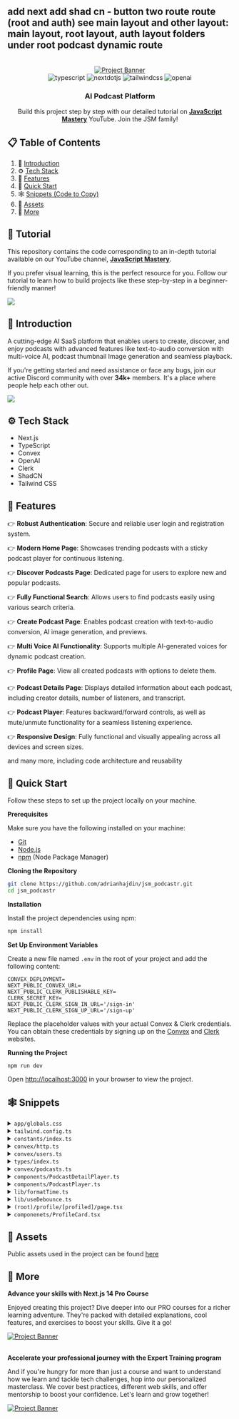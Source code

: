 add next
add shad cn - button
two route route (root and auth)
see main layout and other layout: main layout, root layout, auth layout
folders under root
  podcast dynamic route
---------------------------------------------------------------------------------------------------------------------------------------------------------------

<div align="center">
  <br />
    <a href="https://youtu.be/zfAb95tJvZQ" target="_blank">
      <img src="https://github.com/adrianhajdin/jsm_podcastr/assets/151519281/f61a58c2-f144-41f7-8bc9-5ad14752ceb3" alt="Project Banner">
    </a>
  <br />

  <div>
    <img src="https://img.shields.io/badge/-Typescript-black?style=for-the-badge&logoColor=white&logo=typescript&color=3178C6" alt="typescript" />
    <img src="https://img.shields.io/badge/-Next_._JS-black?style=for-the-badge&logoColor=white&logo=nextdotjs&color=000000" alt="nextdotjs" />
    <img src="https://img.shields.io/badge/-Tailwind_CSS-black?style=for-the-badge&logoColor=white&logo=tailwindcss&color=06B6D4" alt="tailwindcss" />
    <img src="https://img.shields.io/badge/-OpenAI-black?style=for-the-badge&logoColor=white&logo=openai&color=412991" alt="openai" />
  </div>

  <h3 align="center">AI Podcast Platform</h3>

   <div align="center">
     Build this project step by step with our detailed tutorial on <a href="https://www.youtube.com/@javascriptmastery/videos" target="_blank"><b>JavaScript Mastery</b></a> YouTube. Join the JSM family!
    </div>
</div>

## 📋 <a name="table">Table of Contents</a>

1. 🤖 [Introduction](#introduction)
2. ⚙️ [Tech Stack](#tech-stack)
3. 🔋 [Features](#features)
4. 🤸 [Quick Start](#quick-start)
5. 🕸️ [Snippets (Code to Copy)](#snippets)
6. 🔗 [Assets](#links)
7. 🚀 [More](#more)

## 🚨 Tutorial

This repository contains the code corresponding to an in-depth tutorial available on our YouTube channel, <a href="https://www.youtube.com/@javascriptmastery/videos" target="_blank"><b>JavaScript Mastery</b></a>. 

If you prefer visual learning, this is the perfect resource for you. Follow our tutorial to learn how to build projects like these step-by-step in a beginner-friendly manner!

<a href="https://youtu.be/zfAb95tJvZQ" target="_blank"><img src="https://github.com/sujatagunale/EasyRead/assets/151519281/1736fca5-a031-4854-8c09-bc110e3bc16d" /></a>

## <a name="introduction">🤖 Introduction</a>

A cutting-edge AI SaaS platform that enables users to create, discover, and enjoy podcasts with advanced features like text-to-audio conversion with multi-voice AI, podcast thumbnail Image generation and seamless playback. 

If you're getting started and need assistance or face any bugs, join our active Discord community with over **34k+** members. It's a place where people help each other out.

<a href="https://discord.com/invite/n6EdbFJ" target="_blank"><img src="https://github.com/sujatagunale/EasyRead/assets/151519281/618f4872-1e10-42da-8213-1d69e486d02e" /></a>

## <a name="tech-stack">⚙️ Tech Stack</a>

- Next.js
- TypeScript
- Convex
- OpenAI
- Clerk
- ShadCN
- Tailwind CSS

## <a name="features">🔋 Features</a>

👉 **Robust Authentication**: Secure and reliable user login and registration system.

👉 **Modern Home Page**: Showcases trending podcasts with a sticky podcast player for continuous listening.

👉 **Discover Podcasts Page**: Dedicated page for users to explore new and popular podcasts.

👉 **Fully Functional Search**: Allows users to find podcasts easily using various search criteria.

👉 **Create Podcast Page**: Enables podcast creation with text-to-audio conversion, AI image generation, and previews.

👉 **Multi Voice AI Functionality**: Supports multiple AI-generated voices for dynamic podcast creation.

👉 **Profile Page**: View all created podcasts with options to delete them.

👉 **Podcast Details Page**: Displays detailed information about each podcast, including creator details, number of listeners, and transcript.

👉 **Podcast Player**: Features backward/forward controls, as well as mute/unmute functionality for a seamless listening experience.

👉 **Responsive Design**: Fully functional and visually appealing across all devices and screen sizes.

and many more, including code architecture and reusability 

## <a name="quick-start">🤸 Quick Start</a>

Follow these steps to set up the project locally on your machine.

**Prerequisites**

Make sure you have the following installed on your machine:

- [Git](https://git-scm.com/)
- [Node.js](https://nodejs.org/en)
- [npm](https://www.npmjs.com/) (Node Package Manager)

**Cloning the Repository**

```bash
git clone https://github.com/adrianhajdin/jsm_podcastr.git
cd jsm_podcastr
```

**Installation**

Install the project dependencies using npm:

```bash
npm install
```

**Set Up Environment Variables**

Create a new file named `.env` in the root of your project and add the following content:

```env
CONVEX_DEPLOYMENT=
NEXT_PUBLIC_CONVEX_URL=
NEXT_PUBLIC_CLERK_PUBLISHABLE_KEY=
CLERK_SECRET_KEY=
NEXT_PUBLIC_CLERK_SIGN_IN_URL='/sign-in'
NEXT_PUBLIC_CLERK_SIGN_UP_URL='/sign-up'
```

Replace the placeholder values with your actual Convex & Clerk credentials. You can obtain these credentials by signing up on the [Convex](https://www.convex.dev/) and [Clerk](https://clerk.com/) websites.

**Running the Project**

```bash
npm run dev
```

Open [http://localhost:3000](http://localhost:3000) in your browser to view the project.

## <a name="snippets">🕸️ Snippets</a>

<details>
<summary><code>app/globals.css</code></summary>

```css
@tailwind base;
@tailwind components;
@tailwind utilities;

* {
  margin: 0;
  padding: 0;
  box-sizing: border-box;
}

html {
  background-color: #101114;
}

@layer utilities {
  .input-class {
    @apply text-16 placeholder:text-16 bg-black-1 rounded-[6px] placeholder:text-gray-1 border-none text-gray-1;
  }
  .podcast_grid {
    @apply grid grid-cols-1 gap-5 sm:grid-cols-2 lg:grid-cols-3 2xl:grid-cols-4;
  }
  .right_sidebar {
    @apply sticky right-0 top-0 flex w-[310px] flex-col overflow-y-hidden border-none bg-black-1 px-[30px] pt-8 max-xl:hidden;
  }
  .left_sidebar {
    @apply sticky left-0 top-0 flex w-fit flex-col  justify-between  border-none  bg-black-1 pt-8 text-white-1 max-md:hidden lg:w-[270px] lg:pl-8;
  }
  .generate_thumbnail {
    @apply mt-[30px] flex w-full max-w-[520px] flex-col justify-between gap-2 rounded-lg border border-black-6 bg-black-1 px-2.5 py-2 md:flex-row md:gap-0;
  }
  .image_div {
    @apply flex-center mt-5 h-[142px] w-full cursor-pointer flex-col gap-3 rounded-xl border-[3.2px] border-dashed border-black-6 bg-black-1;
  }
  .carousel_box {
    @apply relative flex h-fit aspect-square w-full flex-none cursor-pointer flex-col justify-end rounded-xl border-none;
  }
  .button_bold-16 {
    @apply text-[16px] font-bold text-white-1 transition-all duration-500;
  }
  .flex-center {
    @apply flex items-center justify-center;
  }
  .text-12 {
    @apply text-[12px] leading-normal;
  }
  .text-14 {
    @apply text-[14px] leading-normal;
  }
  .text-16 {
    @apply text-[16px] leading-normal;
  }
  .text-18 {
    @apply text-[18px] leading-normal;
  }
  .text-20 {
    @apply text-[20px] leading-normal;
  }
  .text-24 {
    @apply text-[24px] leading-normal;
  }
  .text-32 {
    @apply text-[32px] leading-normal;
  }
}

/* ===== custom classes ===== */

.custom-scrollbar::-webkit-scrollbar {
  width: 3px;
  height: 3px;
  border-radius: 2px;
}

.custom-scrollbar::-webkit-scrollbar-track {
  background: #15171c;
}

.custom-scrollbar::-webkit-scrollbar-thumb {
  background: #222429;
  border-radius: 50px;
}

.custom-scrollbar::-webkit-scrollbar-thumb:hover {
  background: #555;
}
/* Hide scrollbar for Chrome, Safari and Opera */
.no-scrollbar::-webkit-scrollbar {
  display: none;
}

/* Hide scrollbar for IE, Edge and Firefox */
.no-scrollbar {
  -ms-overflow-style: none; /* IE and Edge */
  scrollbar-width: none; /* Firefox */
}
.glassmorphism {
  background: rgba(255, 255, 255, 0.25);
  backdrop-filter: blur(4px);
  -webkit-backdrop-filter: blur(4px);
}
.glassmorphism-auth {
  background: rgba(6, 3, 3, 0.711);
  backdrop-filter: blur(4px);
  -webkit-backdrop-filter: blur(4px);
}
.glassmorphism-black {
  background: rgba(18, 18, 18, 0.64);
  backdrop-filter: blur(37px);
  -webkit-backdrop-filter: blur(37px);
}

/* ======= clerk overrides ======== */
.cl-socialButtonsIconButton {
  border: 2px solid #222429;
}
.cl-button {
  color: white;
}
.cl-socialButtonsProviderIcon__github {
  filter: invert(1);
}
.cl-internal-b3fm6y {
  background: #f97535;
}
.cl-formButtonPrimary {
  background: #f97535;
}
.cl-footerActionLink {
  color: #f97535;
}
.cl-headerSubtitle {
  color: #c5d0e6;
}
.cl-logoImage {
  width: 10rem;
  height: 3rem;
}
.cl-internal-4a7e9l {
  color: white;
}

.cl-userButtonPopoverActionButtonIcon {
  color: white;
}
.cl-internal-wkkub3 {
  color: #f97535;
}
```

</details>

<details>
<summary><code>tailwind.config.ts</code></summary>

```typescript
import type { Config } from "tailwindcss";

const config = {
  darkMode: ["class"],
  content: [
    "./pages/**/*.{ts,tsx}",
    "./components/**/*.{ts,tsx}",
    "./app/**/*.{ts,tsx}",
    "./src/**/*.{ts,tsx}",
  ],
  prefix: "",
  theme: {
    container: {
      center: true,
      padding: "2rem",
      screens: {
        "2xl": "1400px",
      },
    },
    extend: {
      colors: {
        white: {
          1: "#FFFFFF",
          2: "rgba(255, 255, 255, 0.72)",
          3: "rgba(255, 255, 255, 0.4)",
          4: "rgba(255, 255, 255, 0.64)",
          5: "rgba(255, 255, 255, 0.80)",
        },
        black: {
          1: "#15171C",
          2: "#222429",
          3: "#101114",
          4: "#252525",
          5: "#2E3036",
          6: "#24272C",
        },
        orange: {
          1: "#F97535",
        },
        gray: {
          1: "#71788B",
        },
      },
      backgroundImage: {
        "nav-focus":
          "linear-gradient(270deg, rgba(255, 255, 255, 0.06) 0%, rgba(255, 255, 255, 0.00) 100%)",
      },
      keyframes: {
        "accordion-down": {
          from: { height: "0" },
          to: { height: "var(--radix-accordion-content-height)" },
        },
        "accordion-up": {
          from: { height: "var(--radix-accordion-content-height)" },
          to: { height: "0" },
        },
      },
      animation: {
        "accordion-down": "accordion-down 0.2s ease-out",
        "accordion-up": "accordion-up 0.2s ease-out",
      },
    },
  },
  plugins: [require("tailwindcss-animate")],
} satisfies Config;

export default config;
```

</details>

<details>
<summary><code>constants/index.ts</code></summary>

```typescript
export const sidebarLinks = [
  {
    imgURL: "/icons/home.svg",
    route: "/",
    label: "Home",
  },
  {
    imgURL: "/icons/discover.svg",
    route: "/discover",
    label: "Discover",
  },
  {
    imgURL: "/icons/microphone.svg",
    route: "/create-podcast",
    label: "Create Podcast",
  },
];

export const voiceDetails = [
  {
    id: 1,
    name: "alloy",
  },
  {
    id: 2,
    name: "echo",
  },
  {
    id: 3,
    name: "fable",
  },
  {
    id: 4,
    name: "onyx",
  },
  {
    id: 5,
    name: "nova",
  },
  {
    id: 6,
    name: "shimmer",
  },
];

export const podcastData = [
  {
    id: 1,
    title: "The Joe Rogan Experience",
    description: "A long form, in-depth conversation",
    imgURL:
      "https://lovely-flamingo-139.convex.cloud/api/storage/3106b884-548d-4ba0-a179-785901f69806",
  },
  {
    id: 2,
    title: "The Futur",
    description: "This is how the news should sound",
    imgURL:
      "https://lovely-flamingo-139.convex.cloud/api/storage/16fbf9bd-d800-42bc-ac95-d5a586447bf6",
  },
  {
    id: 3,
    title: "Waveform",
    description: "Join Michelle Obama in conversation",
    imgURL:
      "https://lovely-flamingo-139.convex.cloud/api/storage/60f0c1d9-f2ac-4a96-9178-f01d78fa3733",
  },
  {
    id: 4,
    title: "The Tech Talks Daily Podcast",
    description: "This is how the news should sound",
    imgURL:
      "https://lovely-flamingo-139.convex.cloud/api/storage/5ba7ed1b-88b4-4c32-8d71-270f1c502445",
  },
  {
    id: 5,
    title: "GaryVee Audio Experience",
    description: "A long form, in-depth conversation",
    imgURL:
      "https://lovely-flamingo-139.convex.cloud/api/storage/ca7cb1a6-4919-4b2c-a73e-279a79ac6d23",
  },
  {
    id: 6,
    title: "Syntax ",
    description: "Join Michelle Obama in conversation",
    imgURL:
      "https://lovely-flamingo-139.convex.cloud/api/storage/b8ea40c7-aafb-401a-9129-73c515a73ab5",
  },
  {
    id: 7,
    title: "IMPAULSIVE",
    description: "A long form, in-depth conversation",
    imgURL:
      "https://lovely-flamingo-139.convex.cloud/api/storage/8a55d662-fe3f-4bcf-b78b-3b2f3d3def5c",
  },
  {
    id: 8,
    title: "Ted Tech",
    description: "This is how the news should sound",
    imgURL:
      "https://lovely-flamingo-139.convex.cloud/api/storage/221ee4bd-435f-42c3-8e98-4a001e0d806e",
  },
];
```

</details>

<details>
<summary><code>convex/http.ts</code></summary>

```typescript
// ===== reference links =====
// https://www.convex.dev/templates (open the link and choose for clerk than you will get the github link mentioned below)
// https://github.dev/webdevcody/thumbnail-critique/blob/6637671d72513cfe13d00cb7a2990b23801eb327/convex/schema.ts

import type { WebhookEvent } from "@clerk/nextjs/server";
import { httpRouter } from "convex/server";
import { Webhook } from "svix";

import { internal } from "./_generated/api";
import { httpAction } from "./_generated/server";

const handleClerkWebhook = httpAction(async (ctx, request) => {
  const event = await validateRequest(request);
  if (!event) {
    return new Response("Invalid request", { status: 400 });
  }
  switch (event.type) {
    case "user.created":
      await ctx.runMutation(internal.users.createUser, {
        clerkId: event.data.id,
        email: event.data.email_addresses[0].email_address,
        imageUrl: event.data.image_url,
        name: event.data.first_name as string,
      });
      break;
    case "user.updated":
      await ctx.runMutation(internal.users.updateUser, {
        clerkId: event.data.id,
        imageUrl: event.data.image_url,
        email: event.data.email_addresses[0].email_address,
      });
      break;
    case "user.deleted":
      await ctx.runMutation(internal.users.deleteUser, {
        clerkId: event.data.id as string,
      });
      break;
  }
  return new Response(null, {
    status: 200,
  });
});

const http = httpRouter();

http.route({
  path: "/clerk",
  method: "POST",
  handler: handleClerkWebhook,
});

const validateRequest = async (
  req: Request
): Promise<WebhookEvent | undefined> => {
  // key note : add the webhook secret variable to the environment variables field in convex dashboard setting
  const webhookSecret = process.env.CLERK_WEBHOOK_SECRET!;
  if (!webhookSecret) {
    throw new Error("CLERK_WEBHOOK_SECRET is not defined");
  }
  const payloadString = await req.text();
  const headerPayload = req.headers;
  const svixHeaders = {
    "svix-id": headerPayload.get("svix-id")!,
    "svix-timestamp": headerPayload.get("svix-timestamp")!,
    "svix-signature": headerPayload.get("svix-signature")!,
  };
  const wh = new Webhook(webhookSecret);
  const event = wh.verify(payloadString, svixHeaders);
  return event as unknown as WebhookEvent;
};

export default http;
```

</details>

<details>
<summary><code>convex/users.ts</code></summary>

```typescript
import { ConvexError, v } from "convex/values";

import { internalMutation, query } from "./_generated/server";

export const getUserById = query({
  args: { clerkId: v.string() },
  handler: async (ctx, args) => {
    const user = await ctx.db
      .query("users")
      .filter((q) => q.eq(q.field("clerkId"), args.clerkId))
      .unique();

    if (!user) {
      throw new ConvexError("User not found");
    }

    return user;
  },
});

// this query is used to get the top user by podcast count. first the podcast is sorted by views and then the user is sorted by total podcasts, so the user with the most podcasts will be at the top.
export const getTopUserByPodcastCount = query({
  args: {},
  handler: async (ctx, args) => {
    const user = await ctx.db.query("users").collect();

    const userData = await Promise.all(
      user.map(async (u) => {
        const podcasts = await ctx.db
          .query("podcasts")
          .filter((q) => q.eq(q.field("authorId"), u.clerkId))
          .collect();

        const sortedPodcasts = podcasts.sort((a, b) => b.views - a.views);

        return {
          ...u,
          totalPodcasts: podcasts.length,
          podcast: sortedPodcasts.map((p) => ({
            podcastTitle: p.podcastTitle,
            pocastId: p._id,
          })),
        };
      })
    );

    return userData.sort((a, b) => b.totalPodcasts - a.totalPodcasts);
  },
});

export const createUser = internalMutation({
  args: {
    clerkId: v.string(),
    email: v.string(),
    imageUrl: v.string(),
    name: v.string(),
  },
  handler: async (ctx, args) => {
    await ctx.db.insert("users", {
      clerkId: args.clerkId,
      email: args.email,
      imageUrl: args.imageUrl,
      name: args.name,
    });
  },
});

export const updateUser = internalMutation({
  args: {
    clerkId: v.string(),
    imageUrl: v.string(),
    email: v.string(),
  },
  async handler(ctx, args) {
    const user = await ctx.db
      .query("users")
      .filter((q) => q.eq(q.field("clerkId"), args.clerkId))
      .unique();

    if (!user) {
      throw new ConvexError("User not found");
    }

    await ctx.db.patch(user._id, {
      imageUrl: args.imageUrl,
      email: args.email,
    });

    const podcast = await ctx.db
      .query("podcasts")
      .filter((q) => q.eq(q.field("authorId"), args.clerkId))
      .collect();

    await Promise.all(
      podcast.map(async (p) => {
        await ctx.db.patch(p._id, {
          authorImageUrl: args.imageUrl,
        });
      })
    );
  },
});

export const deleteUser = internalMutation({
  args: { clerkId: v.string() },
  async handler(ctx, args) {
    const user = await ctx.db
      .query("users")
      .filter((q) => q.eq(q.field("clerkId"), args.clerkId))
      .unique();

    if (!user) {
      throw new ConvexError("User not found");
    }

    await ctx.db.delete(user._id);
  },
});
```

</details>

<details>
<summary><code>types/index.ts</code></summary>

```typescript
/* eslint-disable no-unused-vars */

import { Dispatch, SetStateAction } from "react";

import { Id } from "@/convex/_generated/dataModel";

export interface EmptyStateProps {
  title: string;
  search?: boolean;
  buttonText?: string;
  buttonLink?: string;
}

export interface TopPodcastersProps {
  _id: Id<"users">;
  _creationTime: number;
  email: string;
  imageUrl: string;
  clerkId: string;
  name: string;
  podcast: {
    podcastTitle: string;
    pocastId: Id<"podcasts">;
  }[];
  totalPodcasts: number;
}

export interface PodcastProps {
  _id: Id<"podcasts">;
  _creationTime: number;
  audioStorageId: Id<"_storage"> | null;
  user: Id<"users">;
  podcastTitle: string;
  podcastDescription: string;
  audioUrl: string | null;
  imageUrl: string | null;
  imageStorageId: Id<"_storage"> | null;
  author: string;
  authorId: string;
  authorImageUrl: string;
  voicePrompt: string;
  imagePrompt: string | null;
  voiceType: string;
  audioDuration: number;
  views: number;
}

export interface ProfilePodcastProps {
  podcasts: PodcastProps[];
  listeners: number;
}

export type VoiceType =
  | "alloy"
  | "echo"
  | "fable"
  | "onyx"
  | "nova"
  | "shimmer";

export interface GeneratePodcastProps {
  voiceType: VoiceType;
  setAudio: Dispatch<SetStateAction<string>>;
  audio: string;
  setAudioStorageId: Dispatch<SetStateAction<Id<"_storage"> | null>>;
  voicePrompt: string;
  setVoicePrompt: Dispatch<SetStateAction<string>>;
  setAudioDuration: Dispatch<SetStateAction<number>>;
}

export interface GenerateThumbnailProps {
  setImage: Dispatch<SetStateAction<string>>;
  setImageStorageId: Dispatch<SetStateAction<Id<"_storage"> | null>>;
  image: string;
  imagePrompt: string;
  setImagePrompt: Dispatch<SetStateAction<string>>;
}

export interface LatestPodcastCardProps {
  imgUrl: string;
  title: string;
  duration: string;
  index: number;
  audioUrl: string;
  author: string;
  views: number;
  podcastId: Id<"podcasts">;
}

export interface PodcastDetailPlayerProps {
  audioUrl: string;
  podcastTitle: string;
  author: string;
  isOwner: boolean;
  imageUrl: string;
  podcastId: Id<"podcasts">;
  imageStorageId: Id<"_storage">;
  audioStorageId: Id<"_storage">;
  authorImageUrl: string;
  authorId: string;
}

export interface AudioProps {
  title: string;
  audioUrl: string;
  author: string;
  imageUrl: string;
  podcastId: string;
}

export interface AudioContextType {
  audio: AudioProps | undefined;
  setAudio: React.Dispatch<React.SetStateAction<AudioProps | undefined>>;
}

export interface PodcastCardProps {
  imgUrl: string;
  title: string;
  description: string;
  podcastId: Id<"podcasts">;
}

export interface CarouselProps {
  fansLikeDetail: TopPodcastersProps[];
}

export interface ProfileCardProps {
  podcastData: ProfilePodcastProps;
  imageUrl: string;
  userFirstName: string;
}

export type UseDotButtonType = {
  selectedIndex: number;
  scrollSnaps: number[];
  onDotButtonClick: (index: number) => void;
};
```

</details>

<details>
<summary><code>convex/podcasts.ts</code></summary>

```typescript
import { ConvexError, v } from "convex/values";

import { mutation, query } from "./_generated/server";

// create podcast mutation
export const createPodcast = mutation({
  args: {
    audioStorageId: v.union(v.id("_storage"), v.null()),
    podcastTitle: v.string(),
    podcastDescription: v.string(),
    audioUrl: v.string(),
    imageUrl: v.string(),
    imageStorageId: v.union(v.id("_storage"), v.null()),
    voicePrompt: v.string(),
    imagePrompt: v.string(),
    voiceType: v.string(),
    views: v.number(),
    audioDuration: v.number(),
  },
  handler: async (ctx, args) => {
    const identity = await ctx.auth.getUserIdentity();

    if (!identity) {
      throw new ConvexError("User not authenticated");
    }

    const user = await ctx.db
      .query("users")
      .filter((q) => q.eq(q.field("email"), identity.email))
      .collect();

    if (user.length === 0) {
      throw new ConvexError("User not found");
    }

    return await ctx.db.insert("podcasts", {
      audioStorageId: args.audioStorageId,
      user: user[0]._id,
      podcastTitle: args.podcastTitle,
      podcastDescription: args.podcastDescription,
      audioUrl: args.audioUrl,
      imageUrl: args.imageUrl,
      imageStorageId: args.imageStorageId,
      author: user[0].name,
      authorId: user[0].clerkId,
      voicePrompt: args.voicePrompt,
      imagePrompt: args.imagePrompt,
      voiceType: args.voiceType,
      views: args.views,
      authorImageUrl: user[0].imageUrl,
      audioDuration: args.audioDuration,
    });
  },
});

// this mutation is required to generate the url after uploading the file to the storage.
export const getUrl = mutation({
  args: {
    storageId: v.id("_storage"),
  },
  handler: async (ctx, args) => {
    return await ctx.storage.getUrl(args.storageId);
  },
});

// this query will get all the podcasts based on the voiceType of the podcast , which we are showing in the Similar Podcasts section.
export const getPodcastByVoiceType = query({
  args: {
    podcastId: v.id("podcasts"),
  },
  handler: async (ctx, args) => {
    const podcast = await ctx.db.get(args.podcastId);

    return await ctx.db
      .query("podcasts")
      .filter((q) =>
        q.and(
          q.eq(q.field("voiceType"), podcast?.voiceType),
          q.neq(q.field("_id"), args.podcastId)
        )
      )
      .collect();
  },
});

// this query will get all the podcasts.
export const getAllPodcasts = query({
  handler: async (ctx) => {
    return await ctx.db.query("podcasts").order("desc").collect();
  },
});

// this query will get the podcast by the podcastId.
export const getPodcastById = query({
  args: {
    podcastId: v.id("podcasts"),
  },
  handler: async (ctx, args) => {
    return await ctx.db.get(args.podcastId);
  },
});

// this query will get the podcasts based on the views of the podcast , which we are showing in the Trending Podcasts section.
export const getTrendingPodcasts = query({
  handler: async (ctx) => {
    const podcast = await ctx.db.query("podcasts").collect();

    return podcast.sort((a, b) => b.views - a.views).slice(0, 8);
  },
});

// this query will get the podcast by the authorId.
export const getPodcastByAuthorId = query({
  args: {
    authorId: v.string(),
  },
  handler: async (ctx, args) => {
    const podcasts = await ctx.db
      .query("podcasts")
      .filter((q) => q.eq(q.field("authorId"), args.authorId))
      .collect();

    const totalListeners = podcasts.reduce(
      (sum, podcast) => sum + podcast.views,
      0
    );

    return { podcasts, listeners: totalListeners };
  },
});

// this query will get the podcast by the search query.
export const getPodcastBySearch = query({
  args: {
    search: v.string(),
  },
  handler: async (ctx, args) => {
    if (args.search === "") {
      return await ctx.db.query("podcasts").order("desc").collect();
    }

    const authorSearch = await ctx.db
      .query("podcasts")
      .withSearchIndex("search_author", (q) => q.search("author", args.search))
      .take(10);

    if (authorSearch.length > 0) {
      return authorSearch;
    }

    const titleSearch = await ctx.db
      .query("podcasts")
      .withSearchIndex("search_title", (q) =>
        q.search("podcastTitle", args.search)
      )
      .take(10);

    if (titleSearch.length > 0) {
      return titleSearch;
    }

    return await ctx.db
      .query("podcasts")
      .withSearchIndex("search_body", (q) =>
        q.search("podcastDescription" || "podcastTitle", args.search)
      )
      .take(10);
  },
});

// this mutation will update the views of the podcast.
export const updatePodcastViews = mutation({
  args: {
    podcastId: v.id("podcasts"),
  },
  handler: async (ctx, args) => {
    const podcast = await ctx.db.get(args.podcastId);

    if (!podcast) {
      throw new ConvexError("Podcast not found");
    }

    return await ctx.db.patch(args.podcastId, {
      views: podcast.views + 1,
    });
  },
});

// this mutation will delete the podcast.
export const deletePodcast = mutation({
  args: {
    podcastId: v.id("podcasts"),
    imageStorageId: v.id("_storage"),
    audioStorageId: v.id("_storage"),
  },
  handler: async (ctx, args) => {
    const podcast = await ctx.db.get(args.podcastId);

    if (!podcast) {
      throw new ConvexError("Podcast not found");
    }

    await ctx.storage.delete(args.imageStorageId);
    await ctx.storage.delete(args.audioStorageId);
    return await ctx.db.delete(args.podcastId);
  },
});
```

</details>

<details>
<summary><code>components/PodcastDetailPlayer.ts</code></summary>

```typescript
"use client";
import { useMutation } from "convex/react";
import Image from "next/image";
import { useRouter } from "next/navigation";
import { useState } from "react";

import { api } from "@/convex/_generated/api";
import { useAudio } from "@/providers/AudioProvider";
import { PodcastDetailPlayerProps } from "@/types";

import LoaderSpinner from "./Loader";
import { Button } from "./ui/button";
import { useToast } from "./ui/use-toast";

const PodcastDetailPlayer = ({
  audioUrl,
  podcastTitle,
  author,
  imageUrl,
  podcastId,
  imageStorageId,
  audioStorageId,
  isOwner,
  authorImageUrl,
  authorId,
}: PodcastDetailPlayerProps) => {
  const router = useRouter();
  const { setAudio } = useAudio();
  const { toast } = useToast();
  const [isDeleting, setIsDeleting] = useState(false);
  const deletePodcast = useMutation(api.podcasts.deletePodcast);

  const handleDelete = async () => {
    try {
      await deletePodcast({ podcastId, imageStorageId, audioStorageId });
      toast({
        title: "Podcast deleted",
      });
      router.push("/");
    } catch (error) {
      console.error("Error deleting podcast", error);
      toast({
        title: "Error deleting podcast",
        variant: "destructive",
      });
    }
  };

  const handlePlay = () => {
    setAudio({
      title: podcastTitle,
      audioUrl,
      imageUrl,
      author,
      podcastId,
    });
  };

  if (!imageUrl || !authorImageUrl) return <LoaderSpinner />;

  return (
    <div className="mt-6 flex w-full justify-between max-md:justify-center">
      <div className="flex flex-col gap-8 max-md:items-center md:flex-row">
        <Image
          src={imageUrl}
          width={250}
          height={250}
          alt="Podcast image"
          className="aspect-square rounded-lg"
        />
        <div className="flex w-full flex-col gap-5 max-md:items-center md:gap-9">
          <article className="flex flex-col gap-2 max-md:items-center">
            <h1 className="text-32 font-extrabold tracking-[-0.32px] text-white-1">
              {podcastTitle}
            </h1>
            <figure
              className="flex cursor-pointer items-center gap-2"
              onClick={() => {
                router.push(`/profile/${authorId}`);
              }}
            >
              <Image
                src={authorImageUrl}
                width={30}
                height={30}
                alt="Caster icon"
                className="size-[30px] rounded-full object-cover"
              />
              <h2 className="text-16 font-normal text-white-3">{author}</h2>
            </figure>
          </article>

          <Button
            onClick={handlePlay}
            className="text-16 w-full max-w-[250px] bg-orange-1 font-extrabold text-white-1"
          >
            <Image
              src="/icons/Play.svg"
              width={20}
              height={20}
              alt="random play"
            />{" "}
            &nbsp; Play podcast
          </Button>
        </div>
      </div>
      {isOwner && (
        <div className="relative mt-2">
          <Image
            src="/icons/three-dots.svg"
            width={20}
            height={30}
            alt="Three dots icon"
            className="cursor-pointer"
            onClick={() => setIsDeleting((prev) => !prev)}
          />
          {isDeleting && (
            <div
              className="absolute -left-32 -top-2 z-10 flex w-32 cursor-pointer justify-center gap-2 rounded-md bg-black-6 py-1.5 hover:bg-black-2"
              onClick={handleDelete}
            >
              <Image
                src="/icons/delete.svg"
                width={16}
                height={16}
                alt="Delete icon"
              />
              <h2 className="text-16 font-normal text-white-1">Delete</h2>
            </div>
          )}
        </div>
      )}
    </div>
  );
};

export default PodcastDetailPlayer;
```

</details>

<details>
<summary><code>components/PodcastPlayer.ts</code></summary>

```typescript
"use client";
import Image from "next/image";
import Link from "next/link";
import { useEffect, useRef, useState } from "react";

import { formatTime } from "@/lib/formatTime";
import { cn } from "@/lib/utils";
import { useAudio } from "@/providers/AudioProvider";

import { Progress } from "./ui/progress";

const PodcastPlayer = () => {
  const audioRef = useRef<HTMLAudioElement>(null);
  const [isPlaying, setIsPlaying] = useState(false);
  const [duration, setDuration] = useState(0);
  const [isMuted, setIsMuted] = useState(false);
  const [currentTime, setCurrentTime] = useState(0);
  const { audio } = useAudio();

  const togglePlayPause = () => {
    if (audioRef.current?.paused) {
      audioRef.current?.play();
      setIsPlaying(true);
    } else {
      audioRef.current?.pause();
      setIsPlaying(false);
    }
  };

  const toggleMute = () => {
    if (audioRef.current) {
      audioRef.current.muted = !isMuted;
      setIsMuted((prev) => !prev);
    }
  };

  const forward = () => {
    if (
      audioRef.current &&
      audioRef.current.currentTime &&
      audioRef.current.duration &&
      audioRef.current.currentTime + 5 < audioRef.current.duration
    ) {
      audioRef.current.currentTime += 5;
    }
  };

  const rewind = () => {
    if (audioRef.current && audioRef.current.currentTime - 5 > 0) {
      audioRef.current.currentTime -= 5;
    } else if (audioRef.current) {
      audioRef.current.currentTime = 0;
    }
  };

  useEffect(() => {
    const updateCurrentTime = () => {
      if (audioRef.current) {
        setCurrentTime(audioRef.current.currentTime);
      }
    };

    const audioElement = audioRef.current;
    if (audioElement) {
      audioElement.addEventListener("timeupdate", updateCurrentTime);

      return () => {
        audioElement.removeEventListener("timeupdate", updateCurrentTime);
      };
    }
  }, []);

  useEffect(() => {
    const audioElement = audioRef.current;
    if (audio?.audioUrl) {
      if (audioElement) {
        audioElement.play().then(() => {
          setIsPlaying(true);
        });
      }
    } else {
      audioElement?.pause();
      setIsPlaying(true);
    }
  }, [audio]);
  const handleLoadedMetadata = () => {
    if (audioRef.current) {
      setDuration(audioRef.current.duration);
    }
  };

  const handleAudioEnded = () => {
    setIsPlaying(false);
  };

  return (
    <div
      className={cn("sticky bottom-0 left-0 flex size-full flex-col", {
        hidden: !audio?.audioUrl || audio?.audioUrl === "",
      })}
    >
      {/* change the color for indicator inside the Progress component in ui folder */}
      <Progress
        value={(currentTime / duration) * 100}
        className="w-full"
        max={duration}
      />
      <section className="glassmorphism-black flex h-[112px] w-full items-center justify-between px-4 max-md:justify-center max-md:gap-5 md:px-12">
        <audio
          ref={audioRef}
          src={audio?.audioUrl}
          className="hidden"
          onLoadedMetadata={handleLoadedMetadata}
          onEnded={handleAudioEnded}
        />
        <div className="flex items-center gap-4 max-md:hidden">
          <Link href={`/podcast/${audio?.podcastId}`}>
            <Image
              src={audio?.imageUrl! || "/images/player1.png"}
              width={64}
              height={64}
              alt="player1"
              className="aspect-square rounded-xl"
            />
          </Link>
          <div className="flex w-[160px] flex-col">
            <h2 className="text-14 truncate font-semibold text-white-1">
              {audio?.title}
            </h2>
            <p className="text-12 font-normal text-white-2">{audio?.author}</p>
          </div>
        </div>
        <div className="flex-center cursor-pointer gap-3 md:gap-6">
          <div className="flex items-center gap-1.5">
            <Image
              src={"/icons/reverse.svg"}
              width={24}
              height={24}
              alt="rewind"
              onClick={rewind}
            />
            <h2 className="text-12 font-bold text-white-4">-5</h2>
          </div>
          <Image
            src={isPlaying ? "/icons/Pause.svg" : "/icons/Play.svg"}
            width={30}
            height={30}
            alt="play"
            onClick={togglePlayPause}
          />
          <div className="flex items-center gap-1.5">
            <h2 className="text-12 font-bold text-white-4">+5</h2>
            <Image
              src={"/icons/forward.svg"}
              width={24}
              height={24}
              alt="forward"
              onClick={forward}
            />
          </div>
        </div>
        <div className="flex items-center gap-6">
          <h2 className="text-16 font-normal text-white-2 max-md:hidden">
            {formatTime(duration)}
          </h2>
          <div className="flex w-full gap-2">
            <Image
              src={isMuted ? "/icons/unmute.svg" : "/icons/mute.svg"}
              width={24}
              height={24}
              alt="mute unmute"
              onClick={toggleMute}
              className="cursor-pointer"
            />
          </div>
        </div>
      </section>
    </div>
  );
};

export default PodcastPlayer;
```

</details>

<details>
<summary><code>lib/formatTime.ts</code></summary>

```typescript
export const formatTime = (seconds: number) => {
  const minutes = Math.floor(seconds / 60);
  const remainingSeconds = Math.floor(seconds % 60);
  return `${minutes}:${remainingSeconds < 10 ? "0" : ""}${remainingSeconds}`;
};
```

</details>

<details>
<summary><code>lib/useDebounce.ts</code></summary>

```typescript
import { useEffect, useState } from "react";

export const useDebounce = <T>(value: T, delay = 500) => {
  const [debouncedValue, setDebouncedValue] = useState<T>(value);

  useEffect(() => {
    const timeout = setTimeout(() => {
      setDebouncedValue(value);
    }, delay);

    return () => {
      clearTimeout(timeout);
    };
  }, [value, delay]);

  return debouncedValue;
};
```

</details>


<details>
<summary><code>(root)/profile/[profiled]/page.tsx</code></summary>

```typescript
"use client";

import { useQuery } from "convex/react";

import EmptyState from "@/components/EmptyState";
import LoaderSpinner from "@/components/Loader";
import PodcastCard from "@/components/PodcastCard";
import ProfileCard from "@/components/ProfileCard";
import { api } from "@/convex/_generated/api";

const ProfilePage = ({
  params,
}: {
  params: {
    profileId: string;
  };
}) => {
  const user = useQuery(api.users.getUserById, {
    clerkId: params.profileId,
  });
  const podcastsData = useQuery(api.podcasts.getPodcastByAuthorId, {
    authorId: params.profileId,
  });

  if (!user || !podcastsData) return <LoaderSpinner />;

  return (
    <section className="mt-9 flex flex-col">
      <h1 className="text-20 font-bold text-white-1 max-md:text-center">
        Podcaster Profile
      </h1>
      <div className="mt-6 flex flex-col gap-6 max-md:items-center md:flex-row">
        <ProfileCard
          podcastData={podcastsData!}
          imageUrl={user?.imageUrl!}
          userFirstName={user?.name!}
        />
      </div>
      <section className="mt-9 flex flex-col gap-5">
        <h1 className="text-20 font-bold text-white-1">All Podcasts</h1>
        {podcastsData && podcastsData.podcasts.length > 0 ? (
          <div className="podcast_grid">
            {podcastsData?.podcasts
              ?.slice(0, 4)
              .map((podcast) => (
                <PodcastCard
                  key={podcast._id}
                  imgUrl={podcast.imageUrl!}
                  title={podcast.podcastTitle!}
                  description={podcast.podcastDescription}
                  podcastId={podcast._id}
                />
              ))}
          </div>
        ) : (
          <EmptyState
            title="You have not created any podcasts yet"
            buttonLink="/create-podcast"
          />
        )}
      </section>
    </section>
  );
};

export default ProfilePage;
```

</details>

<details>
<summary><code>componenets/ProfileCard.tsx</code></summary>

```typescript
"use client";
import Image from "next/image";
import { useEffect, useState } from "react";

import { useAudio } from "@/providers/AudioProvider";
import { PodcastProps, ProfileCardProps } from "@/types";

import LoaderSpinner from "./Loader";
import { Button } from "./ui/button";

const ProfileCard = ({
  podcastData,
  imageUrl,
  userFirstName,
}: ProfileCardProps) => {
  const { setAudio } = useAudio();

  const [randomPodcast, setRandomPodcast] = useState<PodcastProps | null>(null);

  const playRandomPodcast = () => {
    const randomIndex = Math.floor(Math.random() * podcastData.podcasts.length);

    setRandomPodcast(podcastData.podcasts[randomIndex]);
  };

  useEffect(() => {
    if (randomPodcast) {
      setAudio({
        title: randomPodcast.podcastTitle,
        audioUrl: randomPodcast.audioUrl || "",
        imageUrl: randomPodcast.imageUrl || "",
        author: randomPodcast.author,
        podcastId: randomPodcast._id,
      });
    }
  }, [randomPodcast, setAudio]);

  if (!imageUrl) return <LoaderSpinner />;

  return (
    <div className="mt-6 flex flex-col gap-6 max-md:items-center md:flex-row">
      <Image
        src={imageUrl}
        width={250}
        height={250}
        alt="Podcaster"
        className="aspect-square rounded-lg"
      />
      <div className="flex flex-col justify-center max-md:items-center">
        <div className="flex flex-col gap-2.5">
          <figure className="flex gap-2 max-md:justify-center">
            <Image
              src="/icons/verified.svg"
              width={15}
              height={15}
              alt="verified"
            />
            <h2 className="text-14 font-medium text-white-2">
              Verified Creator
            </h2>
          </figure>
          <h1 className="text-32 font-extrabold tracking-[-0.32px] text-white-1">
            {userFirstName}
          </h1>
        </div>
        <figure className="flex gap-3 py-6">
          <Image
            src="/icons/headphone.svg"
            width={24}
            height={24}
            alt="headphones"
          />
          <h2 className="text-16 font-semibold text-white-1">
            {podcastData?.listeners} &nbsp;
            <span className="font-normal text-white-2">monthly listeners</span>
          </h2>
        </figure>
        {podcastData?.podcasts.length > 0 && (
          <Button
            onClick={playRandomPodcast}
            className="text-16 bg-orange-1 font-extrabold text-white-1"
          >
            <Image
              src="/icons/Play.svg"
              width={20}
              height={20}
              alt="random play"
            />{" "}
            &nbsp; Play a random podcast
          </Button>
        )}
      </div>
    </div>
  );
};

export default ProfileCard;
```

</details>


## <a name="links">🔗 Assets</a>

Public assets used in the project can be found [here](https://drive.google.com/file/d/18tLuq1QY1Wxr4sqnMony2LCLDcyYCWdG/view?usp=sharing)

## <a name="more">🚀 More</a>

**Advance your skills with Next.js 14 Pro Course**

Enjoyed creating this project? Dive deeper into our PRO courses for a richer learning adventure. They're packed with detailed explanations, cool features, and exercises to boost your skills. Give it a go!

<a href="https://jsmastery.pro/next14" target="_blank">
<img src="https://github.com/sujatagunale/EasyRead/assets/151519281/557837ce-f612-4530-ab24-189e75133c71" alt="Project Banner">
</a>

<br />
<br />

**Accelerate your professional journey with the Expert Training program**

And if you're hungry for more than just a course and want to understand how we learn and tackle tech challenges, hop into our personalized masterclass. We cover best practices, different web skills, and offer mentorship to boost your confidence. Let's learn and grow together!

<a href="https://www.jsmastery.pro/masterclass" target="_blank">
<img src="https://github.com/sujatagunale/EasyRead/assets/151519281/fed352ad-f27b-400d-9b8f-c7fe628acb84" alt="Project Banner">
</a>

#
